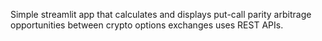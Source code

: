 Simple streamlit app that calculates and displays put-call parity arbitrage opportunities between crypto options exchanges uses REST APIs.
